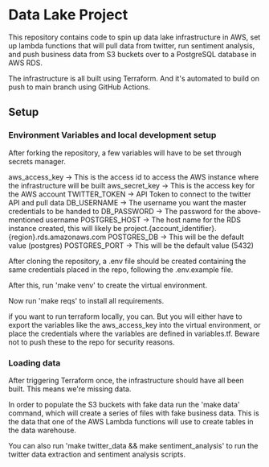 # Data Lake Project

This repository contains code to spin up data lake infrastructure in AWS, set up lambda functions that will pull data from twitter, run sentiment analysis, and push business data from S3 buckets over to a PostgreSQL database in AWS RDS.

The infrastructure is all built using Terraform. And it's automated to build on push to main branch using GitHub Actions.

## Setup

### Environment Variables and local development setup

After forking the repository, a few variables will have to be set through secrets manager.

aws_access_key -> This is the access id to access the AWS instance where the infrastructure will be built
aws_secret_key -> This is the access key for the AWS account
TWITTER_TOKEN -> API Token to connect to the twitter API and pull data
DB_USERNAME -> The username you want the master credentials to be handed to
DB_PASSWORD -> The password for the above-mentioned username
POSTGRES_HOST -> The host name for the RDS instance created, this will likely be project.{account_identifier}.{region}.rds.amazonaws.com
POSTGRES_DB -> This will be the default value (postgres)
POSTGRES_PORT -> This will be the default value (5432)

After cloning the repository, a .env file should be created containing the same credentials placed in the repo, following the .env.example file.

After this, run 'make venv' to create the virtual environment.

Now run 'make reqs' to install all requirements.

if you want to run terraform locally, you can. But you will either have to export the variables like the aws_access_key into the virtual environment, or place the credentials where the variables are defined in variables.tf. Beware not to push these to the repo for security reasons.

### Loading data

After triggering Terraform once, the infrastructure should have all been built. This means we're missing data.

In order to populate the S3 buckets with fake data run the 'make data' command, which will create a series of files with fake business data. This is the data that one of the AWS Lambda functions will use to create tables in the data warehouse.

You can also run 'make twitter_data && make sentiment_analysis' to run the twitter data extraction and sentiment analysis scripts.


